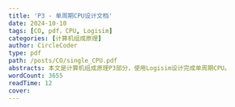 ```yaml
---
title: 'P3 - 单周期CPU设计文档'
date: 2024-10-10
tags: [CO, pdf，CPU, Logisim]
categories: [计算机组成原理]
author: CircleCoder
type: pdf
path: /posts/CO/single_CPU.pdf
abstracts: 本文是计算机组成原理P3部分，使用Logisim设计完成单周期CPU。
wordCount: 3655
readTime: 12
cover:
---
```

